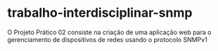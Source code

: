 # trabalho-interdisciplinar-snmp
O Projeto Prático 02 consiste na criação de uma aplicação web para o
gerenciamento de dispositivos de redes usando o protocolo SNMPv1
